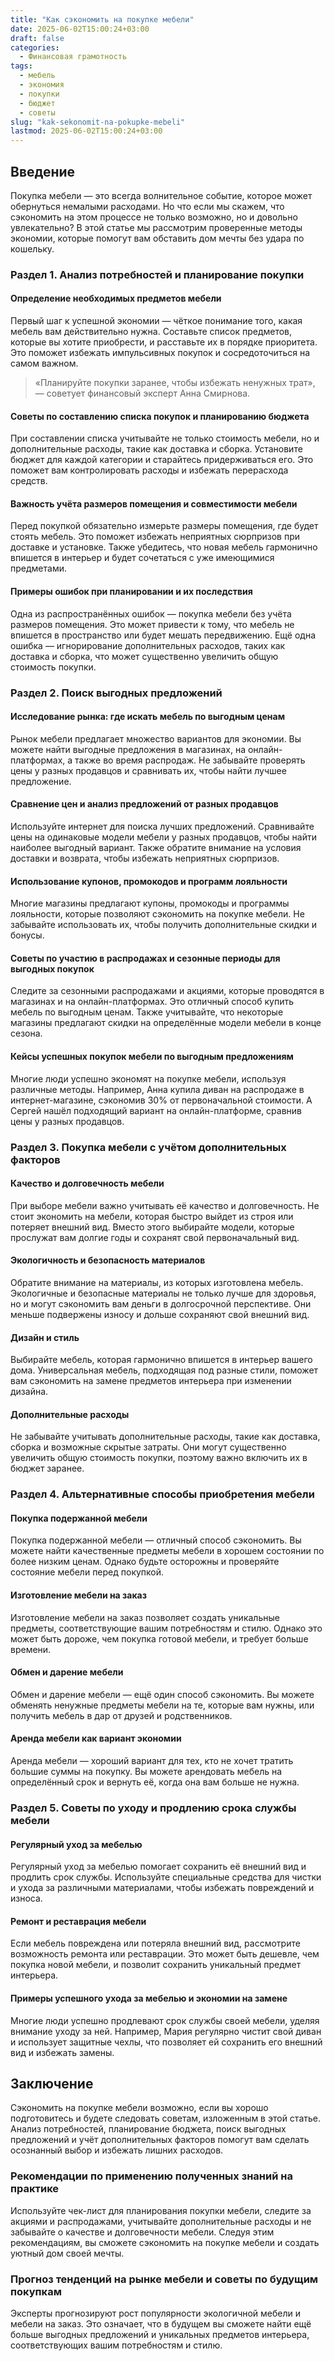 ```yaml
---
title: "Как сэкономить на покупке мебели"
date: 2025-06-02T15:00:24+03:00
draft: false
categories:
  - Финансовая грамотность
tags:
  - мебель
  - экономия
  - покупки
  - бюджет
  - советы
slug: "kak-sekonomit-na-pokupke-mebeli"
lastmod: 2025-06-02T15:00:24+03:00
---
```


## Введение

Покупка мебели — это всегда волнительное событие, которое может обернуться немалыми расходами. Но что если мы скажем, что сэкономить на этом процессе не только возможно, но и довольно увлекательно? В этой статье мы рассмотрим проверенные методы экономии, которые помогут вам обставить дом мечты без удара по кошельку.

### Раздел 1. Анализ потребностей и планирование покупки

#### Определение необходимых предметов мебели

Первый шаг к успешной экономии — чёткое понимание того, какая мебель вам действительно нужна. Составьте список предметов, которые вы хотите приобрести, и расставьте их в порядке приоритета. Это поможет избежать импульсивных покупок и сосредоточиться на самом важном.

> «Планируйте покупки заранее, чтобы избежать ненужных трат», — советует финансовый эксперт Анна Смирнова.

#### Советы по составлению списка покупок и планированию бюджета

При составлении списка учитывайте не только стоимость мебели, но и дополнительные расходы, такие как доставка и сборка. Установите бюджет для каждой категории и старайтесь придерживаться его. Это поможет вам контролировать расходы и избежать перерасхода средств.

#### Важность учёта размеров помещения и совместимости мебели

Перед покупкой обязательно измерьте размеры помещения, где будет стоять мебель. Это поможет избежать неприятных сюрпризов при доставке и установке. Также убедитесь, что новая мебель гармонично впишется в интерьер и будет сочетаться с уже имеющимися предметами.

#### Примеры ошибок при планировании и их последствия

Одна из распространённых ошибок — покупка мебели без учёта размеров помещения. Это может привести к тому, что мебель не впишется в пространство или будет мешать передвижению. Ещё одна ошибка — игнорирование дополнительных расходов, таких как доставка и сборка, что может существенно увеличить общую стоимость покупки.

### Раздел 2. Поиск выгодных предложений

#### Исследование рынка: где искать мебель по выгодным ценам

Рынок мебели предлагает множество вариантов для экономии. Вы можете найти выгодные предложения в магазинах, на онлайн-платформах, а также во время распродаж. Не забывайте проверять цены у разных продавцов и сравнивать их, чтобы найти лучшее предложение.

#### Сравнение цен и анализ предложений от разных продавцов

Используйте интернет для поиска лучших предложений. Сравнивайте цены на одинаковые модели мебели у разных продавцов, чтобы найти наиболее выгодный вариант. Также обратите внимание на условия доставки и возврата, чтобы избежать неприятных сюрпризов.

#### Использование купонов, промокодов и программ лояльности

Многие магазины предлагают купоны, промокоды и программы лояльности, которые позволяют сэкономить на покупке мебели. Не забывайте использовать их, чтобы получить дополнительные скидки и бонусы.

#### Советы по участию в распродажах и сезонные периоды для выгодных покупок

Следите за сезонными распродажами и акциями, которые проводятся в магазинах и на онлайн-платформах. Это отличный способ купить мебель по выгодным ценам. Также учитывайте, что некоторые магазины предлагают скидки на определённые модели мебели в конце сезона.

#### Кейсы успешных покупок мебели по выгодным предложениям

Многие люди успешно экономят на покупке мебели, используя различные методы. Например, Анна купила диван на распродаже в интернет-магазине, сэкономив 30% от первоначальной стоимости. А Сергей нашёл подходящий вариант на онлайн-платформе, сравнив цены у разных продавцов.

### Раздел 3. Покупка мебели с учётом дополнительных факторов

#### Качество и долговечность мебели

При выборе мебели важно учитывать её качество и долговечность. Не стоит экономить на мебели, которая быстро выйдет из строя или потеряет внешний вид. Вместо этого выбирайте модели, которые прослужат вам долгие годы и сохранят свой первоначальный вид.

#### Экологичность и безопасность материалов

Обратите внимание на материалы, из которых изготовлена мебель. Экологичные и безопасные материалы не только лучше для здоровья, но и могут сэкономить вам деньги в долгосрочной перспективе. Они меньше подвержены износу и дольше сохраняют свой внешний вид.

#### Дизайн и стиль

Выбирайте мебель, которая гармонично впишется в интерьер вашего дома. Универсальная мебель, подходящая под разные стили, поможет вам сэкономить на замене предметов интерьера при изменении дизайна.

#### Дополнительные расходы

Не забывайте учитывать дополнительные расходы, такие как доставка, сборка и возможные скрытые затраты. Они могут существенно увеличить общую стоимость покупки, поэтому важно включить их в бюджет заранее.

### Раздел 4. Альтернативные способы приобретения мебели

#### Покупка подержанной мебели

Покупка подержанной мебели — отличный способ сэкономить. Вы можете найти качественные предметы мебели в хорошем состоянии по более низким ценам. Однако будьте осторожны и проверяйте состояние мебели перед покупкой.

#### Изготовление мебели на заказ

Изготовление мебели на заказ позволяет создать уникальные предметы, соответствующие вашим потребностям и стилю. Однако это может быть дороже, чем покупка готовой мебели, и требует больше времени.

#### Обмен и дарение мебели

Обмен и дарение мебели — ещё один способ сэкономить. Вы можете обменять ненужные предметы мебели на те, которые вам нужны, или получить мебель в дар от друзей и родственников.

#### Аренда мебели как вариант экономии

Аренда мебели — хороший вариант для тех, кто не хочет тратить большие суммы на покупку. Вы можете арендовать мебель на определённый срок и вернуть её, когда она вам больше не нужна.

### Раздел 5. Советы по уходу и продлению срока службы мебели

#### Регулярный уход за мебелью

Регулярный уход за мебелью помогает сохранить её внешний вид и продлить срок службы. Используйте специальные средства для чистки и ухода за различными материалами, чтобы избежать повреждений и износа.

#### Ремонт и реставрация мебели

Если мебель повреждена или потеряла внешний вид, рассмотрите возможность ремонта или реставрации. Это может быть дешевле, чем покупка новой мебели, и позволит сохранить уникальный предмет интерьера.

#### Примеры успешного ухода за мебелью и экономии на замене

Многие люди успешно продлевают срок службы своей мебели, уделяя внимание уходу за ней. Например, Мария регулярно чистит свой диван и использует защитные чехлы, что позволяет ей сохранить его внешний вид и избежать замены.

## Заключение

Сэкономить на покупке мебели возможно, если вы хорошо подготовитесь и будете следовать советам, изложенным в этой статье. Анализ потребностей, планирование бюджета, поиск выгодных предложений и учёт дополнительных факторов помогут вам сделать осознанный выбор и избежать лишних расходов.

### Рекомендации по применению полученных знаний на практике

Используйте чек-лист для планирования покупки мебели, следите за акциями и распродажами, учитывайте дополнительные расходы и не забывайте о качестве и долговечности мебели. Следуя этим рекомендациям, вы сможете сэкономить на покупке мебели и создать уютный дом своей мечты.

### Прогноз тенденций на рынке мебели и советы по будущим покупкам

Эксперты прогнозируют рост популярности экологичной мебели и мебели на заказ. Это означает, что в будущем вы сможете найти ещё больше выгодных предложений и уникальных предметов интерьера, соответствующих вашим потребностям и стилю.
